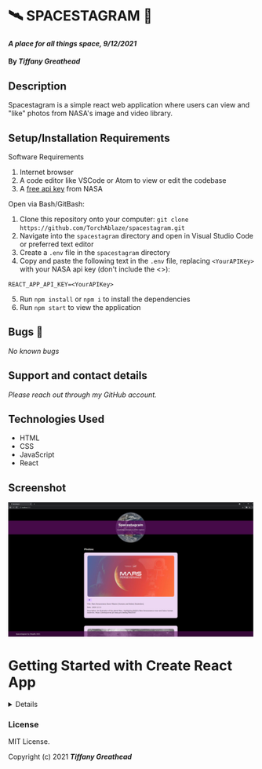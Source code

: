 # 🛰️ SPACESTAGRAM 🚀

#### _A place for all things space, 9/12/2021_

#### By _**Tiffany Greathead**_

## Description

Spacestagram is a simple react web application where users can view and "like" photos from NASA's image and video library.

## Setup/Installation Requirements

Software Requirements

1. Internet browser
2. A code editor like VSCode or Atom to view or edit the codebase
3. A [free api key](https://api.nasa.gov/) from NASA

Open via Bash/GitBash:

1. Clone this repository onto your computer:
   `git clone https://github.com/TorchAblaze/spacestagram.git`
2. Navigate into the `spacestagram` directory and open in Visual Studio Code or preferred text editor
3. Create a `.env` file in the `spacestagram` directory
4. Copy and paste the following text in the `.env` file, replacing `<YourAPIKey>` with your NASA api key (don't include the <>):

```
REACT_APP_API_KEY=<YourAPIKey>
```

5. Run `npm install` or `npm i` to install the dependencies
6. Run `npm start` to view the application

## Bugs 🐞

_No known bugs_

## Support and contact details

_Please reach out through my GitHub account._

## Technologies Used

- HTML
- CSS
- JavaScript
- React

## Screenshot

<img src="./src/img/web-app-screenshot.PNG" alt="screen shot of web application" width="500"/>

# Getting Started with Create React App

<details>

This project was bootstrapped with [Create React App](https://github.com/facebook/create-react-app).

## Available Scripts

In the project directory, you can run:

### `npm start`

Runs the app in the development mode.\
Open [http://localhost:3000](http://localhost:3000) to view it in the browser.

The page will reload if you make edits.\
You will also see any lint errors in the console.

### `npm test`

Launches the test runner in the interactive watch mode.\
See the section about [running tests](https://facebook.github.io/create-react-app/docs/running-tests) for more information.

### `npm run build`

Builds the app for production to the `build` folder.\
It correctly bundles React in production mode and optimizes the build for the best performance.

The build is minified and the filenames include the hashes.\
Your app is ready to be deployed!

See the section about [deployment](https://facebook.github.io/create-react-app/docs/deployment) for more information.

### `npm run eject`

**Note: this is a one-way operation. Once you `eject`, you can’t go back!**

If you aren’t satisfied with the build tool and configuration choices, you can `eject` at any time. This command will remove the single build dependency from your project.

Instead, it will copy all the configuration files and the transitive dependencies (webpack, Babel, ESLint, etc) right into your project so you have full control over them. All of the commands except `eject` will still work, but they will point to the copied scripts so you can tweak them. At this point you’re on your own.

You don’t have to ever use `eject`. The curated feature set is suitable for small and middle deployments, and you shouldn’t feel obligated to use this feature. However we understand that this tool wouldn’t be useful if you couldn’t customize it when you are ready for it.

## Learn More

You can learn more in the [Create React App documentation](https://facebook.github.io/create-react-app/docs/getting-started).

To learn React, check out the [React documentation](https://reactjs.org/).

### Code Splitting

This section has moved here: [https://facebook.github.io/create-react-app/docs/code-splitting](https://facebook.github.io/create-react-app/docs/code-splitting)

### Analyzing the Bundle Size

This section has moved here: [https://facebook.github.io/create-react-app/docs/analyzing-the-bundle-size](https://facebook.github.io/create-react-app/docs/analyzing-the-bundle-size)

### Making a Progressive Web App

This section has moved here: [https://facebook.github.io/create-react-app/docs/making-a-progressive-web-app](https://facebook.github.io/create-react-app/docs/making-a-progressive-web-app)

### Advanced Configuration

This section has moved here: [https://facebook.github.io/create-react-app/docs/advanced-configuration](https://facebook.github.io/create-react-app/docs/advanced-configuration)

### Deployment

This section has moved here: [https://facebook.github.io/create-react-app/docs/deployment](https://facebook.github.io/create-react-app/docs/deployment)

### `npm run build` fails to minify

This section has moved here: [https://facebook.github.io/create-react-app/docs/troubleshooting#npm-run-build-fails-to-minify](https://facebook.github.io/create-react-app/docs/troubleshooting#npm-run-build-fails-to-minify)

</details>

### License

MIT License.

Copyright (c) 2021 **_Tiffany Greathead_**
